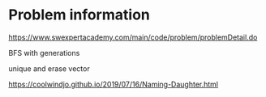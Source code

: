 # Problem information

<https://www.swexpertacademy.com/main/code/problem/problemDetail.do>

BFS with generations

unique and erase vector

<https://coolwindjo.github.io/2019/07/16/Naming-Daughter.html>
